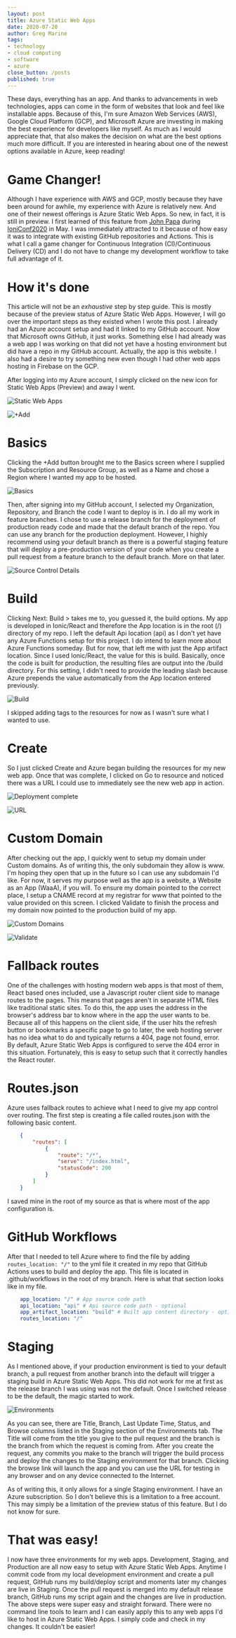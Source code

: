 ```yaml
---
layout: post
title: Azure Static Web Apps
date: 2020-07-20
author: Greg Marine
tags: 
- technology
- cloud computing 
- software
- azure
close_button: /posts
published: true
---
```


These days, everything has an app. And thanks to advancements in web technologies, apps can come in the form of websites that look and feel like installable apps. Because of this, I'm sure Amazon Web Services (AWS), Google Cloud Platform (GCP), and Microsoft Azure are investing in making the best experience for developers like myself. As much as I would appreciate that, that also makes the decision on what are the best options much more difficult. If you are interested in hearing about one of the newest options available in Azure, keep reading!

<!--more-->

# Game Changer!

Although I have experience with AWS and GCP, mostly because they have been around for awhile, my experience with Azure is relatively new. And one of their newest offerings is Azure Static Web Apps. So new, in fact, it is still in preview. I first learned of this feature from [John Papa](https://twitter.com/John_Papa) during [IoniConf2020](https://ioniconf.com) in May. I was immediately attracted to it because of how easy it was to integrate with existing GitHub repositories and Actions. This is what I call a game changer for Continuous Integration (CI)/Continuous Delivery (CD) and I do not have to change my development workflow to take full advantage of it.

# How it's done

This article will not be an _exhaustive_ step by step guide. This is mostly because of the preview status of Azure Static Web Apps. However, I will go over the important steps as they existed when I wrote this post. I already had an Azure account setup and had it linked to my GitHub account. Now that Microsoft owns GitHub, it just works. Something else I had already was a web app I was working on that did not yet have a hosting environment but did have a repo in my GitHub account. Actually, the app is this website. I also had a desire to try something new even though I had other web apps hosting in Firebase on the GCP.

After logging into my Azure account, I simply clicked on the new icon for Static Web Apps (Preview) and away I went.

![Static Web Apps](/assets/img/collections/posts/azure-static-web-apps/azure-static-web-apps-1.jpg "Static Web Apps")

![+Add](/assets/img/collections/posts/azure-static-web-apps/azure-static-web-apps-2.jpg "+Add")

# Basics

Clicking the +Add button brought me to the Basics screen where I supplied the Subscription and Resource Group, as well as a Name and chose a Region where I wanted my app to be hosted.

![Basics](/assets/img/collections/posts/azure-static-web-apps/azure-static-web-apps-3.jpg "Basics")

Then, after signing into my GitHub account, I selected my Organization, Repository, and Branch the code I want to deploy is in. I do all my work in feature branches. I chose to use a release branch for the deployment of production ready code and made that the default branch of the repo. You can use any branch for the production deployment. However, I highly recommend using your default branch as there is a powerful staging feature that will deploy a pre-production version of your code when you create a pull request from a feature branch to the default branch. More on that later.

![Source Control Details](/assets/img/collections/posts/azure-static-web-apps/azure-static-web-apps-4.jpg "Source Control Details")

# Build

Clicking Next: Build > takes me to, you guessed it, the build options. My app is developed in Ionic/React and therefore the App location is in the root (/) directory of my repo. I left the default Api location (api) as I don't yet have any Azure Functions setup for this project. I do intend to learn more about Azure Functions someday. But for now, that left me with just the App artifact location. Since I used Ionic/React, the value for this is build. Basically, once the code is built for production, the resulting files are output into the /build directory. For this setting, I didn't need to provide the leading slash because Azure prepends the value automatically from the App location entered previously.

![Build](/assets/img/collections/posts/azure-static-web-apps/azure-static-web-apps-5.jpg "Build")

I skipped adding tags to the resources for now as I wasn't sure what I wanted to use.

# Create

So I just clicked Create and Azure began building the resources for my new web app. Once that was complete, I clicked on Go to resource and noticed there was a URL I could use to immediately see the new web app in action.

![Deployment complete](/assets/img/collections/posts/azure-static-web-apps/azure-static-web-apps-7.jpg "Deployment complete")

![URL](/assets/img/collections/posts/azure-static-web-apps/azure-static-web-apps-8.jpg "URL")

# Custom Domain

After checking out the app, I quickly went to setup my domain under Custom domains. As of writing this, the only subdomain they allow is www. I'm hoping they open that up in the future so I can use any subdomain I'd like. For now, it serves my purpose well as the app is a website, a Website as an App (WaaA), if you will. To ensure my domain pointed to the correct place, I setup a CNAME record at my registrar for www that pointed to the value provided on this screen. I clicked Validate to finish the process and my domain now pointed to the production build of my app.

![Custom Domains](/assets/img/collections/posts/azure-static-web-apps/azure-static-web-apps-9.jpg "Custom Domains")

![Validate](/assets/img/collections/posts/azure-static-web-apps/azure-static-web-apps-10.jpg "Validate")

# Fallback routes

One of the challenges with hosting modern web apps is that most of them, React based ones included, use a Javascript router client side to manage routes to the pages. This means that pages aren't in separate HTML files like traditional static sites. To do this, the app uses the address in the browser's address bar to know where in the app the user wants to be. Because all of this happens on the client side, if the user hits the refresh button or bookmarks a specific page to go to later, the web hosting server has no idea what to do and typically returns a 404, page not found, error. By default, Azure Static Web Apps is configured to serve the 404 error in this situation. Fortunately, this is easy to setup such that it correctly handles the React router.

# Routes.json

Azure uses fallback routes to achieve what I need to give my app control over routing. The first step is creating a file called routes.json with the following basic content.

```json
    {
        "routes": [
            {
                "route": "/*",
                "serve": "/index.html",
                "statusCode": 200
            }
        ]
    }
```

I saved mine in the root of my source as that is where most of the app configuration is.

# GitHub Workflows

After that I needed to tell Azure where to find the file by adding `routes_location: "/"` to the yml file it created in my repo that GitHub Actions uses to build and deploy the app. This file is located in .github/workflows in the root of my branch. Here is what that section looks like in my file.

```yaml
    app_location: "/" # App source code path
    api_location: "api" # Api source code path - optional
    app_artifact_location: "build" # Built app content directory - optional
    routes_location: "/"
```

# Staging

As I mentioned above, if your production environment is tied to your default branch, a pull request from another branch into the default will trigger a staging build in Azure Static Web Apps. This did not work for me at first as the release branch I was using was not the default. Once I switched release to be the default, the magic started to work.

![Environments](/assets/img/collections/posts/azure-static-web-apps/azure-static-web-apps-11.jpg "Environments")

As you can see, there are Title, Branch, Last Update Time, Status, and Browse columns listed in the Staging section of the Environments tab. The Title will come from the title you give to the pull request and the branch is the branch from which the request is coming from. After you create the request, any commits you make to the branch will trigger the build process and deploy the changes to the Staging environment for that branch. Clicking the browse link will launch the app and you can use the URL for testing in any browser and on any device connected to the Internet.

As of writing this, it only allows for a single Staging environment. I have an Azure subscription. So I don't believe this is a limitation to a free account. This may simply be a limitation of the preview status of this feature. But I do not know for sure.

# That was easy!

I now have three environments for my web apps. Development, Staging, and Production are all now easy to setup with Azure Static Web Apps. Anytime I commit code from my local development environment and create a pull request, GitHub runs my build/deploy script and moments later my changes are live in Staging. Once the pull request is merged into my default release branch, GitHub runs my script again and the changes are live in production. The above steps were super easy and straight forward. There were no command line tools to learn and I can easily apply this to any web apps I'd like to host in Azure Static Web Apps. I simply code and check in my changes. It couldn't be easier!